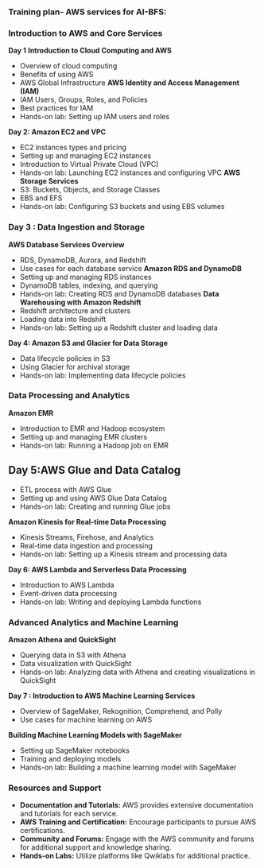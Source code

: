 ### Training plan- AWS services for AI-BFS:

### Introduction to AWS and Core Services
**Day 1**
**Introduction to Cloud Computing and AWS**
- Overview of cloud computing
- Benefits of using AWS
- AWS Global Infrastructure
**AWS Identity and Access Management (IAM)**
- IAM Users, Groups, Roles, and Policies
- Best practices for IAM
- Hands-on lab: Setting up IAM users and roles

**Day 2: Amazon EC2 and VPC**
- EC2 instances types and pricing
- Setting up and managing EC2 instances
- Introduction to Virtual Private Cloud (VPC)
- Hands-on lab: Launching EC2 instances and configuring VPC
**AWS Storage Services**
- S3: Buckets, Objects, and Storage Classes
- EBS and EFS
- Hands-on lab: Configuring S3 buckets and using EBS volumes

### Day 3 : Data Ingestion and Storage
**AWS Database Services Overview**
- RDS, DynamoDB, Aurora, and Redshift
- Use cases for each database service
**Amazon RDS and DynamoDB**
- Setting up and managing RDS instances
- DynamoDB tables, indexing, and querying
- Hands-on lab: Creating RDS and DynamoDB databases
**Data Warehousing with Amazon Redshift**
- Redshift architecture and clusters
- Loading data into Redshift
- Hands-on lab: Setting up a Redshift cluster and loading data

**Day 4: Amazon S3 and Glacier for Data Storage**
- Data lifecycle policies in S3
- Using Glacier for archival storage
- Hands-on lab: Implementing data lifecycle policies

### Data Processing and Analytics
**Amazon EMR**
- Introduction to EMR and Hadoop ecosystem
- Setting up and managing EMR clusters
- Hands-on lab: Running a Hadoop job on EMR

## Day 5:**AWS Glue and Data Catalog**
- ETL process with AWS Glue
- Setting up and using AWS Glue Data Catalog
- Hands-on lab: Creating and running Glue jobs

**Amazon Kinesis for Real-time Data Processing**
- Kinesis Streams, Firehose, and Analytics
- Real-time data ingestion and processing
- Hands-on lab: Setting up a Kinesis stream and processing data

**Day 6: AWS Lambda and Serverless Data Processing**
- Introduction to AWS Lambda
- Event-driven data processing
- Hands-on lab: Writing and deploying Lambda functions

### Advanced Analytics and Machine Learning
**Amazon Athena and QuickSight**
- Querying data in S3 with Athena
- Data visualization with QuickSight
- Hands-on lab: Analyzing data with Athena and creating visualizations in QuickSight

**Day 7 : Introduction to AWS Machine Learning Services**
- Overview of SageMaker, Rekognition, Comprehend, and Polly
- Use cases for machine learning on AWS

**Building Machine Learning Models with SageMaker**
- Setting up SageMaker notebooks
- Training and deploying models
- Hands-on lab: Building a machine learning model with SageMaker


### Resources and Support
- **Documentation and Tutorials:** AWS provides extensive documentation and tutorials for each service.
- **AWS Training and Certification:** Encourage participants to pursue AWS certifications.
- **Community and Forums:** Engage with the AWS community and forums for additional support and knowledge sharing.
- **Hands-on Labs:** Utilize platforms like Qwiklabs for additional practice.
